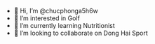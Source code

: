 - 👋 Hi, I’m @chucphonga5h6w
- 👀 I’m interested in Golf
- 🌱 I’m currently learning Nutritionist
- 💞️ I’m looking to collaborate on Dong Hai Sport


<!---
chucphonga5h6w/chucphonga5h6w is a ✨ special ✨ repository because its `README.md` (this file) appears on your GitHub profile.
You can click the Preview link to take a look at your changes.
--->
